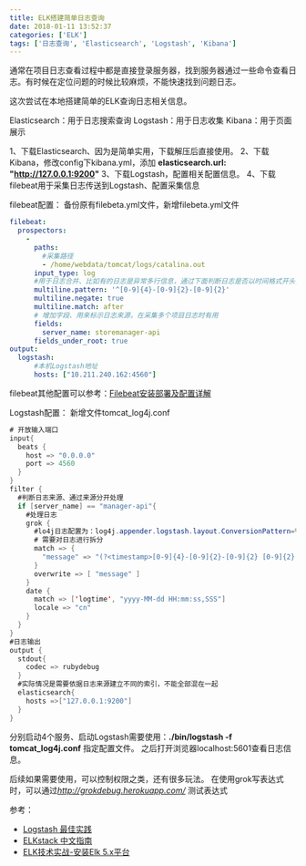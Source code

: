 ```yaml
---
title: ELK搭建简单日志查询
date: 2018-01-11 13:52:37
categories: ['ELK']
tags: ['日志查询', 'Elasticsearch', 'Logstash', 'Kibana']
---
```


通常在项目日志查看过程中都是直接登录服务器，找到服务器通过一些命令查看日志。有时候在定位问题的时候比较麻烦，不能快速找到问题日志。

这次尝试在本地搭建简单的ELK查询日志相关信息。

Elasticsearch：用于日志搜索查询
Logstash：用于日志收集
Kibana：用于页面展示
<!-- more -->
1、下载Elasticsearch、因为是简单实用，下载解压后直接使用。
2、下载Kibana，修改config下kibana.yml，添加 **elasticsearch.url: "http://127.0.0.1:9200"**
3、下载Logstash，配置相关配置信息。
4、下载filebeat用于采集日志传送到Logstash、配置采集信息

filebeat配置：
备份原有filebeta.yml文件，新增filebeta.yml文件
```yml
filebeat:
  prospectors:
    -
      paths:
        #采集路径
        - /home/webdata/tomcat/logs/catalina.out
      input_type: log
      #用于日志合并、比如有的日志是异常多行信息，通过下面判断日志是否以时间格式开头，合并到上一行
      multiline.pattern: '^[0-9]{4}-[0-9]{2}-[0-9]{2}'
      multiline.negate: true
      multiline.match: after
      # 增加字段、用来标示日志来源，在采集多个项目日志时有用
      fields:
        server_name: storemanager-api
      fields_under_root: true
output:
  logstash:
      #本机Logstash地址
      hosts: ["10.211.240.162:4560"]
```
filebeat其他配置可以参考：[Filebeat安装部署及配置详解](https://www.qcloud.com/community/article/268720)

Logstash配置：
新增文件tomcat_log4j.conf
```java
# 开放输入端口
input{
  beats {
    host => "0.0.0.0"
    port => 4560
  }
}
filter {
  #判断日志来源、通过来源分开处理
  if [server_name] == "manager-api"{
    #处理日志
    grok {
      #lo4j日志配置为：log4j.appender.logstash.layout.ConversionPattern=%d [%t] %-5p [%c] - %m%n
      # 需要对日志进行拆分
      match => {
        "message" => "(?<timestamp>[0-9]{4}-[0-9]{2}-[0-9]{2} [0-9]{2}:[0-9]{2}:[0-9]{2},[0-9]{3}) \[(?<thread_name>.*)\] (?<log_level>.*) \[(?<class_name>.*)\] - (?<message>.*)"
      }
      overwrite => [ "message" ]
    }
    date {
      match => ['logtime', "yyyy-MM-dd HH:mm:ss,SSS"]
      locale => "cn"
    }
  }
}
#日志输出
output {
  stdout{
    codec => rubydebug
  }
  #实际情况是需要依据日志来源建立不同的索引，不能全部混在一起
  elasticsearch{
    hosts =>["127.0.0.1:9200"]
  }
}
```
分别启动4个服务、启动Logstash需要使用：**./bin/logstash -f tomcat_log4j.conf** 指定配置文件。
之后打开浏览器localhost:5601查看日志信息。

后续如果需要使用，可以控制权限之类，还有很多玩法。
在使用grok写表达式时，可以通过*http://grokdebug.herokuapp.com/* 测试表达式

参考：
* [Logstash 最佳实践](https://doc.yonyoucloud.com/doc/logstash-best-practice-cn/index.html)
* [ELKstack 中文指南](https://elkguide.elasticsearch.cn/)
* [ELK技术实战-安装Elk 5.x平台](http://www.ywnds.com/?p=9776)
